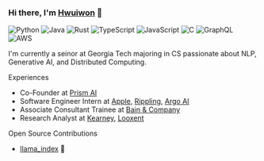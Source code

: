 ### Hi there, I'm [Hwuiwon](http://linkedin.com/in/hueyk/) 👋

![Python](https://img.shields.io/badge/Python-black?logo=python&logoColor=FFF&style=flat-square)
![Java](https://img.shields.io/badge/Java-black?logo=openjdk&logoColor=FFF&style=flat-square)
![Rust](https://shields.io/badge/Rust-black?logo=Rust&logoColor=FFF&style=flat-square)
![TypeScript](https://shields.io/badge/TypeScript-black?logo=TypeScript&logoColor=FFF&style=flat-square)
![JavaScript](https://shields.io/badge/JavaScript-black?logo=JavaScript&logoColor=FFF&style=flat-square)
![C](https://shields.io/badge/C-black?logo=c&logoColor=fff&style=flat-square)
![GraphQL](https://img.shields.io/badge/GraphQL-black?logo=graphql&logoColor=FFF&style=flat-square)
![AWS](https://img.shields.io/badge/AWS-black.svg?style=flat-square&logo=amazon-aws&logoColor=FFF)

I'm currently a seinor at Georgia Tech majoring in CS passionate about NLP, Generative AI, and Distributed Computing.


Experiences
- Co-Founder at [Prism AI](https://www.tryprism.ai/)
- Software Engineer Intern at [Apple](https://www.apple.com/), [Rippling](https://www.rippling.com/), [Argo AI](https://www.argo.ai)
- Associate Consultant Trainee at [Bain & Company](https://www.bain.com)
- Research Analyst at [Kearney](https://www.kearney.com), [Looxent](https://www.looxent.com/en/)

Open Source Contributions
- [llama_index](https://github.com/jerryjliu/llama_index) 🦙
